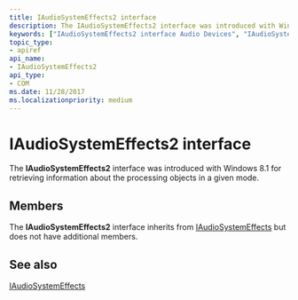 ```yaml
---
title: IAudioSystemEffects2 interface
description: The IAudioSystemEffects2 interface was introduced with Windows 8.1 for retrieving information about the processing objects in a given mode.
keywords: ["IAudioSystemEffects2 interface Audio Devices", "IAudioSystemEffects2 interface Audio Devices , described"]
topic_type:
- apiref
api_name:
- IAudioSystemEffects2
api_type:
- COM
ms.date: 11/28/2017
ms.localizationpriority: medium
---
```


# IAudioSystemEffects2 interface


The **IAudioSystemEffects2** interface was introduced with Windows 8.1 for retrieving information about the processing objects in a given mode.

## Members

The **IAudioSystemEffects2** interface inherits from [IAudioSystemEffects](iaudiosystemeffects.md) but does not have additional members.

## <span id="see_also"></span>See also


[IAudioSystemEffects](iaudiosystemeffects.md)

 

 







